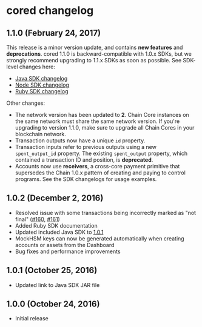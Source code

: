 # cored changelog

## 1.1.0 (February 24, 2017)

This release is a minor version update, and contains **new features** and **deprecations**. cored 1.1.0 is backward-compatible with 1.0.x SDKs, but we strongly recommend upgrading to 1.1.x SDKs as soon as possible. See SDK-level changes here:

- [Java SDK changelog](https://github.com/chain/chain/blob/main/sdk/java/CHANGELOG.md)
- [Node SDK changelog](https://github.com/chain/chain/blob/main/sdk/node/CHANGELOG.md)
- [Ruby SDK changelog](https://github.com/chain/chain/blob/main/sdk/ruby/CHANGELOG.md)

Other changes:

* The network version has been updated to **2**. Chain Core instances on the same network must share the same network version. If you're upgrading to version 1.1.0, make sure to upgrade all Chain Cores in your blockchain network.
* Transaction outputs now have a unique `id` property.
* Transaction inputs refer to previous outputs using a new `spent_output_id` property. The existing `spent_output` property, which contained a transaction ID and position, is **deprecated**.
* Accounts now use **receivers**, a cross-core payment primitive that supersedes the Chain 1.0.x pattern of creating and paying to control programs. See the SDK changelogs for usage examples.

## 1.0.2 (December 2, 2016)<a name="1.0.2"></a>

* Resolved issue with some transactions being incorrectly marked as "not final"
  ([#160](https://github.com/chain/chain/issues/160), [#161](https://github.com/chain/chain/pulls/161))
* Added Ruby SDK documentation
* Updated included Java SDK to [1.0.1](../../sdk/java/CHANGELOG.md#1.0.1)
* MockHSM keys can now be generated automatically when creating accounts or
    assets from the Dashboard
* Bug fixes and performance improvements

## 1.0.1 (October 25, 2016)

* Updated link to Java SDK JAR file

## 1.0.0 (October 24, 2016)

* Initial release
